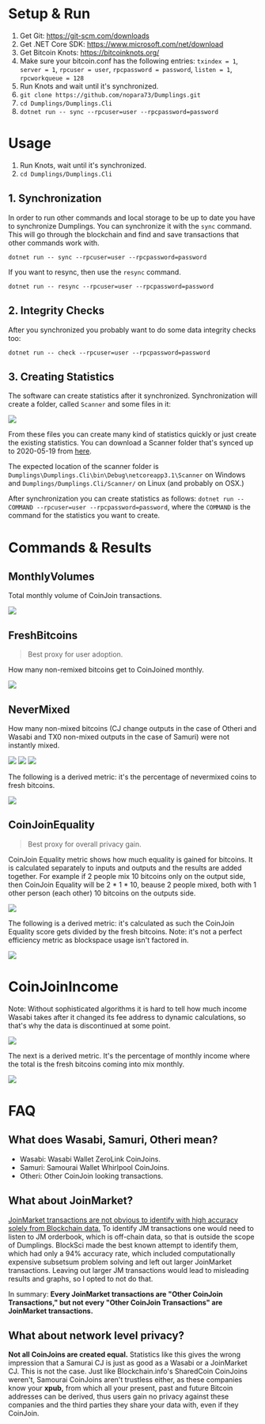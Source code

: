 # Setup & Run

1. Get Git: https://git-scm.com/downloads
1. Get .NET Core SDK: https://www.microsoft.com/net/download
1. Get Bitcoin Knots: https://bitcoinknots.org/
1. Make sure your bitcoin.conf has the following entries: `txindex = 1`, `server = 1`, `rpcuser = user`, `rpcpassword = password`, `listen = 1`, `rpcworkqueue = 128`
1. Run Knots and wait until it's synchronized.
1. `git clone https://github.com/nopara73/Dumplings.git`
1. `cd Dumplings/Dumplings.Cli`
1. `dotnet run -- sync --rpcuser=user --rpcpassword=password`

# Usage

1. Run Knots, wait until it's synchronized.
1. `cd Dumplings/Dumplings.Cli`

## 1. Synchronization

In order to run other commands and local storage to be up to date you have to synchronize Dumplings. You can synchronize it with the `sync` command. This will go through the blockchain and find and save transactions that other commands work with.

`dotnet run -- sync --rpcuser=user --rpcpassword=password`

If you want to resync, then use the `resync` command.

`dotnet run -- resync --rpcuser=user --rpcpassword=password`

## 2. Integrity Checks

After you synchronized you probably want to do some data integrity checks too:

`dotnet run -- check --rpcuser=user --rpcpassword=password`

## 3. Creating Statistics

The software can create statistics after it synchronized. Synchronization will create a folder, called `Scanner` and some files in it:

![](https://i.imgur.com/wNyMFDx.png)

From these files you can create many kind of statistics quickly or just create the existing statistics. You can download a Scanner folder that's synced up to 2020-05-19 from [here](https://drive.google.com/open?id=1jKM19xMKsm1fwA_HbgXfDwYGjUpLLacU).

The expected location of the scanner folder is `Dumplings\Dumplings.Cli\bin\Debug\netcoreapp3.1\Scanner` on Windows and `Dumplings/Dumplings.Cli/Scanner/` on Linux (and probably on OSX.)

After synchronization you can create statistics as follows: `dotnet run -- COMMAND --rpcuser=user --rpcpassword=password`, where the `COMMAND` is the command for the statistics you want to create.

# Commands & Results

## MonthlyVolumes

Total monthly volume of CoinJoin transactions.

![](https://i.imgur.com/HIGDlHO.png)

## FreshBitcoins

> Best proxy for user adoption.

How many non-remixed bitcoins get to CoinJoined monthly.

![](https://i.imgur.com/hWvXxux.png)

## NeverMixed

How many non-mixed bitcoins (CJ change outputs in the case of Otheri and Wasabi and TX0 non-mixed outputs in the case of Samuri) were not instantly mixed.

![](https://i.imgur.com/ftG0jea.png)
![](https://i.imgur.com/x1y6DGf.png)
![](https://i.imgur.com/8neqsaw.png)

The following is a derived metric: it's the percentage of nevermixed coins to fresh bitcoins.

![](https://i.imgur.com/pr1TTVo.png)

## CoinJoinEquality

> Best proxy for overall privacy gain.

CoinJoin Equality metric shows how much equality is gained for bitcoins. It is calculated separately to inputs and outputs and the results are added together. For example if 2 people mix 10 bitcoins only on the output side, then CoinJoin Equality will be 2 * 1 * 10, beause 2 people mixed, both with 1 other person (each other) 10 bitcoins on the outputs side.

![](https://i.imgur.com/VM1cwLq.png)

The following is a derived metric: it's calculated as such the CoinJoin Equality score gets divided by the fresh bitcoins. Note: it's not a perfect efficiency metric as blockspace usage isn't factored in.

![](https://i.imgur.com/Fgfd2yF.png)

# CoinJoinIncome

Note: Without sophisticated algorithms it is hard to tell how much income Wasabi takes after it changed its fee address to dynamic calculations, so that's why the data is discontinued at some point.

![](https://i.imgur.com/tc49ghl.png)

The next is a derived metric. It's the percentage of monthly income where the total is the fresh bitcoins coming into mix monthly.

![](https://i.imgur.com/38VfOLI.png)

# FAQ

## What does Wasabi, Samuri, Otheri mean?

- Wasabi: Wasabi Wallet ZeroLink CoinJoins.
- Samuri: Samourai Wallet Whirlpool CoinJoins.
- Otheri: Other CoinJoin looking transactions.

## What about JoinMarket?

[JoinMarket transactions are not obvious to identify with high accuracy solely from Blockchain data.](https://github.com/nopara73/WasabiVsSamourai/issues/2) To identify JM transactions one would need to listen to JM orderbook, which is off-chain data, so that is outside the scope of Dumplings. BlockSci made the best known attempt to identify them, which had only a 94% accuracy rate, which included computationally expensive subsetsum problem solving and left out larger JoinMarket transactions. Leaving out larger JM transactions would lead to misleading results and graphs, so I opted to not do that.

In summary: **Every JoinMarket transactions are "Other CoinJoin Transactions," but not every "Other CoinJoin Transactions" are JoinMarket transactions.**

## What about network level privacy?

**Not all CoinJoins are created equal.** Statistics like this gives the wrong impression that a Samurai CJ is just as good as a Wasabi or a JoinMarket CJ. This is not the case. Just like Blockchain.info's SharedCoin CoinJoins weren't, Samourai CoinJoins aren't trustless either, as these companies know your **xpub,** from which all your present, past and future Bitcoin addresses can be derived, thus users gain no privacy against these companies and the third parties they share your data with, even if they CoinJoin.
